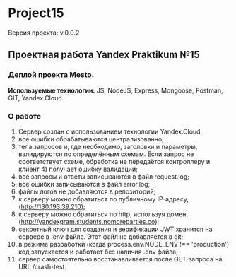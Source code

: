# Project15

Версия проекта: v.0.0.2

## Проектная работа Yandex Praktikum №15

### Деплой проекта Mesto.

__Используемые технологии:__ JS, NodeJS, Express, Mongoose, Postman, GIT, Yandex.Cloud.

### О работе 
1) Cервер создан с использованием технологии Yandex.Cloud.
2) все ошибки обрабатываются централизованно;
3) тела запросов и, где необходимо, заголовки и параметры, валидируются по определённым схемам. Если запрос не соответствует схеме, обработка не передаётся контроллеру и клиент 4) получает ошибку валидации;
5) все запросы и ответы записываются в файл request.log;
6) все ошибки записываются в файл error.log;
7) файлы логов не добавляются в репозиторий;
8) к серверу можно обратиться по публичному IP-адресу, (http://130.193.39.210);
9) к серверу можно обратиться по http, используя домен, (http://yandexgram.students.nomoreparties.co);
10) секретный ключ для создания и верификации JWT хранится на сервере в .env файле. Этот файл не добавляется в git;
11) в режиме разработки (когда process.env.NODE_ENV !== 'production') код запускается и работает без наличия .env файла;
12) сервер самостоятельно восстанавливается после GET-запроса на URL /crash-test.


